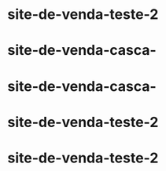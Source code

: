 # site-de-venda-teste-2
# site-de-venda-casca-
# site-de-venda-casca-
# site-de-venda-teste-2
# site-de-venda-teste-2
